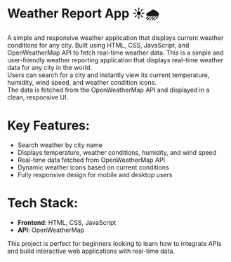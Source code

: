 # Weather Report App ☀️🌧️  
A simple and responsive weather application that displays current weather conditions for any city.   Built using HTML, CSS, JavaScript, and OpenWeatherMap API to fetch real-time weather data.
This is a simple and user-friendly weather reporting application that displays real-time weather data for any city in the world.  
Users can search for a city and instantly view its current temperature, humidity, wind speed, and weather condition icons.  
The data is fetched from the OpenWeatherMap API and displayed in a clean, responsive UI.

# Key Features:
- Search weather by city name
- Displays temperature, weather conditions, humidity, and wind speed
- Real-time data fetched from OpenWeatherMap API
- Dynamic weather icons based on current conditions
- Fully responsive design for mobile and desktop users

# Tech Stack:
- **Frontend**: HTML, CSS, JavaScript
- **API**: OpenWeatherMap

This project is perfect for beginners looking to learn how to integrate APIs and build interactive web applications with real-time data.
